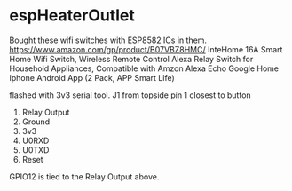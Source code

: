 # espHeaterOutlet

Bought these wifi switches with ESP8582 ICs in them. https://www.amazon.com/gp/product/B07VBZ8HMC/ InteHome 16A Smart Home Wifi Switch, Wireless Remote Control Alexa Relay Switch for Household Appliances, Compatible with Amzon Alexa Echo Google Home Iphone Android App (2 Pack, APP Smart Life)

flashed with 3v3 serial tool. J1 from topside pin 1 closest to button
 1. Relay Output
 1. Ground
 1. 3v3
 1. U0RXD
 1. U0TXD
 1. Reset
 
GPIO12 is tied to the Relay Output above. 


